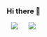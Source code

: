 ### Hi there 👋

<!--
**zuzzang0824/zuzzang0824** is a ✨ _special_ ✨ repository because its `README.md` (this file) appears on your GitHub profile.

Here are some ideas to get you started:

- 🔭 I’m currently working on ...
- 🌱 I’m currently learning ...
- 👯 I’m looking to collaborate on ...
- 🤔 I’m looking for help with ...
- 💬 Ask me about ...
- 📫 How to reach me: ...
- 😄 Pronouns: ...
- ⚡ Fun fact: ...
-->
<img src="https://img.shields.io/badge/JavaScript-02A9FF?style=flat-square&logo=JavaScript&logoColor=white" style="height : auto; margin-left : 10px; margin-right : 10px;"/>

<img src="https://img.shields.io/badge/Adobe Illustrator-FF9A00?style=flat-square&logo=JavaScript&logoColor=white" style="height : auto; margin-left : 10px; margin-right : 10px;"/>

